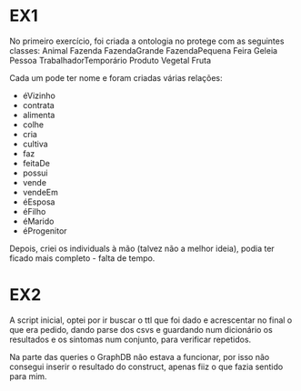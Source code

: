 # EX1

No primeiro exercício, foi criada a ontologia no protege com as seguintes classes:
Animal
Fazenda
    FazendaGrande
    FazendaPequena
Feira
Geleia
Pessoa
    TrabalhadorTemporário
Produto
    Vegetal
    Fruta

Cada um pode ter nome e foram criadas várias relações:
- éVizinho
- contrata
- alimenta
- colhe
- cria
- cultiva
- faz
- feitaDe
- possui
- vende
- vendeEm
- éEsposa
- éFilho
- éMarido
- éProgenitor

Depois, criei os individuals à mão (talvez não a melhor ideia), podia ter ficado mais completo - falta de tempo.

# EX2

A script inicial, optei por ir buscar o ttl que foi dado e acrescentar no final o que era pedido, dando parse dos csvs e guardando num dicionário os resultados e os sintomas num conjunto, para verificar repetidos.

Na parte das queries o GraphDB não estava a funcionar, por isso não consegui inserir o resultado do construct, apenas fiiz o que fazia sentido para mim.




